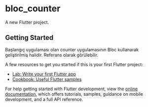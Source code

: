 # bloc_counter

A new Flutter project.

## Getting Started

Başlangıç uygulaması olan counter uygulamasının Bloc kullanarak geliştirilmiş halidir. Referans olarak görülebilir.

A few resources to get you started if this is your first Flutter project:

- [Lab: Write your first Flutter app](https://docs.flutter.dev/get-started/codelab)
- [Cookbook: Useful Flutter samples](https://docs.flutter.dev/cookbook)

For help getting started with Flutter development, view the
[online documentation](https://docs.flutter.dev/), which offers tutorials,
samples, guidance on mobile development, and a full API reference.
